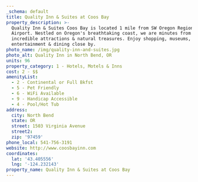 ```yaml
---
_schema: default
title: Quality Inn & Suites at Coos Bay
property_description: >-
  Quality Inn & Suites Coos Bay is located 1 mile from SW Oregon Regional
  Airport. Nestled on Oregon's breathtaking coast, we are minutes from
  incredible attractions & natural treasures. Enjoy shopping, museums, gaming,
  entertainment & dining close by.
photo_name: /img/quality-inn-and-suites.jpg
photo_alt: Quality Inn in North Bend, OR
units: 96
property_category: 1 - Hotels, Motels & Inns
cost: 2 - $$
amenityList:
  - 2 - Continental or Full Bkfst
  - 5 - Pet Friendly
  - 6 - WiFi Available
  - 9 - Handicap Accessible
  - 4 - Pool/Hot Tub
address:
  city: North Bend
  state: OR
  street: 1503 Virginia Avenue
  street2:
  zip: '97459'
phone_local: 541-756-3191
website: http://www.coosbayinn.com
coordinates:
  lat: '43.405556'
  lng: '-124.232143'
property_name: Quality Inn & Suites at Coos Bay
---
```

